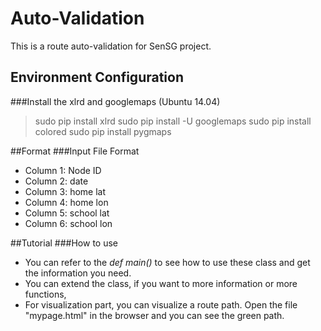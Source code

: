 # Auto-Validation
This is a route auto-validation for SenSG project.

## Environment Configuration

###Install the xlrd and googlemaps (Ubuntu 14.04)
>sudo pip install xlrd
>sudo pip install -U googlemaps
>sudo pip install colored
>sudo pip install pygmaps

##Format
###Input File Format
- Column 1: Node ID
- Column 2: date
- Column 3: home lat
- Column 4: home lon
- Column 5: school lat
- Column 6: school lon

##Tutorial
###How to use
- You can refer to the *def main()* to see how to use these class and get the information you need.
- You can extend the class, if you want to more information or more functions,
- For visualization part, you can visualize a route path. Open the file "mypage.html" in the browser and you can see the green path.



 